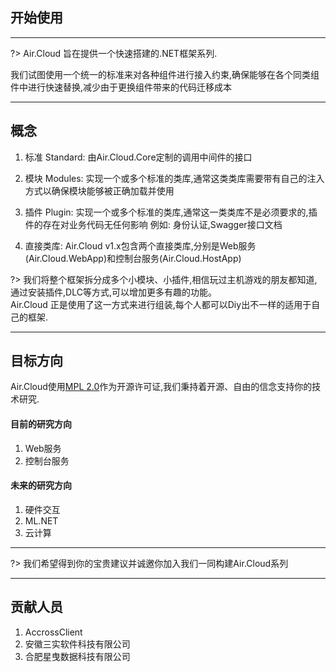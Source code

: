 ## 开始使用
---
?> Air.Cloud 旨在提供一个快速搭建的.NET框架系列.

   我们试图使用一个统一的标准来对各种组件进行接入约束,确保能够在各个同类组件中进行快速替换,减少由于更换组件带来的代码迁移成本

---
## 概念
1. 标准
    Standard: 由Air.Cloud.Core定制的调用中间件的接口

2. 模块
    Modules: 实现一个或多个标准的类库,通常这类类库需要带有自己的注入方式以确保模块能够被正确加载并使用

3. 插件
    Plugin: 实现一个或多个标准的类库,通常这一类类库不是必须要求的,插件的存在对业务代码无任何影响
       例如: 身份认证,Swagger接口文档
4. 直接类库: Air.Cloud v1.x包含两个直接类库,分别是Web服务(Air.Cloud.WebApp)和控制台服务(Air.Cloud.HostApp)

?>      我们将整个框架拆分成多个小模块、小插件,相信玩过主机游戏的朋友都知道,通过安装插件,DLC等方式,可以增加更多有趣的功能。<br/>
    Air.Cloud 正是使用了这一方式来进行组装,每个人都可以Diy出不一样的适用于自己的框架.

---
## 目标方向
Air.Cloud使用[MPL 2.0](https://github.com/AccessCross/air.cloud?tab=MPL-2.0-1-ov-file#readme)作为开源许可证,我们秉持着开源、自由的信念支持你的技术研究.
#### 目前的研究方向

1. Web服务
2. 控制台服务

#### 未来的研究方向

1. 硬件交互
2. ML.NET
3. 云计算

--- 

?> 我们希望得到你的宝贵建议并诚邀你加入我们一同构建Air.Cloud系列

---
## 贡献人员

1. AccrossClient
2. 安徽三实软件科技有限公司
3. 合肥星曳数据科技有限公司